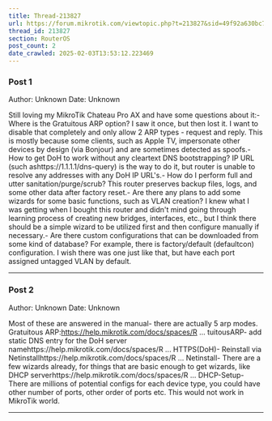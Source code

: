 ```yaml
---
title: Thread-213827
url: https://forum.mikrotik.com/viewtopic.php?t=213827&sid=49f92a630bc7970d8ca50523be880e8f
thread_id: 213827
section: RouterOS
post_count: 2
date_crawled: 2025-02-03T13:53:12.223469
---
```


### Post 1
Author: Unknown
Date: Unknown

Still loving my MikroTik Chateau Pro AX and have some questions about it:- Where is the Gratuitous ARP option? I saw it once, but then lost it. I want to disable that completely and only allow 2 ARP types - request and reply. This is mostly because some clients, such as Apple TV, impersonate other devices by design (via Bonjour) and are sometimes detected as spoofs.- How to get DoH to work without any cleartext DNS bootstrapping? IP URL (such ashttps://1.1.1.1/dns-query) is the way to do it, but router is unable to resolve any addresses with any DoH IP URL's.- How do I perform full and utter sanitation/purge/scrub? This router preserves backup files, logs, and some other data after factory reset.- Are there any plans to add some wizards for some basic functions, such as VLAN creation? I knew what I was getting when I bought this router and didn't mind going through learning process of creating new bridges, interfaces, etc., but I think there should be a simple wizard to be utilized first and then configure manually if necessary.- Are there custom configurations that can be downloaded from some kind of database? For example, there is factory/default (defaultcon) configuration. I wish there was one just like that, but have each port assigned untagged VLAN by default.

---
### Post 2
Author: Unknown
Date: Unknown

Most of these are answered in the manual- there are actually 5 arp modes. Gratuitous ARP:https://help.mikrotik.com/docs/spaces/R ... tuitousARP- add static DNS entry for the DoH server namehttps://help.mikrotik.com/docs/spaces/R ... HTTPS(DoH)- Reinstall via Netinstallhttps://help.mikrotik.com/docs/spaces/R ... Netinstall- There are a few wizards already, for things that are basic enough to get wizards, like DHCP serverhttps://help.mikrotik.com/docs/spaces/R ... DHCP-Setup- There are millions of potential configs for each device type, you could have other number of ports, other order of ports etc. This would not work in MikroTik world.

---
